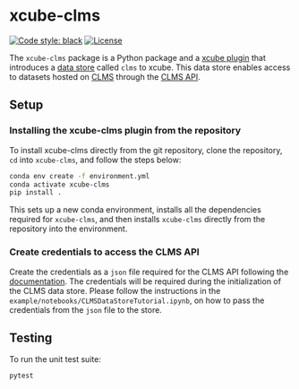# xcube-clms

[![Code style: black](https://img.shields.io/badge/code%20style-black-000000.svg)](https://github.com/psf/black)
[![License](https://img.shields.io/github/license/dcs4cop/xcube-smos)](https://github.com/xcube-dev/xcube-clms/blob/main/LICENSE)

The `xcube-clms` package is a Python package and a
[xcube plugin](https://xcube.readthedocs.io/en/latest/plugins.html) that
introduces
a [data store](https://xcube.readthedocs.io/en/latest/api.html#data-store-framework)
called `clms` to xcube. This data store enables access
to datasets hosted on [CLMS](https://land.copernicus.eu/en) through the
[CLMS API](https://eea.github.io/clms-api-docs/introduction.html).

## Setup <a name="setup"></a>

### Installing the xcube-clms plugin from the repository <a name="install_source"></a>

To install xcube-clms directly from the git repository, clone the repository,
`cd` into `xcube-clms`, and follow the steps below:

```bash
conda env create -f environment.yml
conda activate xcube-clms
pip install .
```

This sets up a new conda environment, installs all the dependencies required
for `xcube-clms`, and then installs `xcube-clms` directly from the repository
into the environment.

### Create credentials to access the CLMS API

Create the credentials as a `json` file required for the CLMS API following
the [documentation](https://eea.github.io/clms-api-docs/authentication.html).
The credentials will be required during the initialization of the CLMS data
store. Please follow the instructions in the
`example/notebooks/CLMSDataStoreTutorial.ipynb`,
on how to pass the credentials from the `json` file to the store.

## Testing <a name="testing"></a>

To run the unit test suite:

```bash
pytest
```